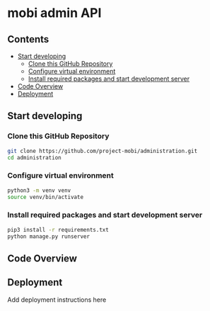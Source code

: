 # mobi admin API <!-- omit in toc -->

## Contents <!-- omit in toc -->
- [Start developing](#start-developing)
  - [Clone this GitHub Repository](#clone-this-github-repository)
  - [Configure virtual environment](#configure-virtual-environment)
  - [Install required packages and start development server](#install-required-packages-and-start-development-server)
- [Code Overview](#code-overview)
- [Deployment](#deployment)

## Start developing

### Clone this GitHub Repository
```bash
git clone https://github.com/project-mobi/administration.git
cd administration
```

### Configure virtual environment
```bash
python3 -m venv venv
source venv/bin/activate
```

### Install required packages and start development server
```bash
pip3 install -r requirements.txt
python manage.py runserver
```

## Code Overview


## Deployment
Add deployment instructions here